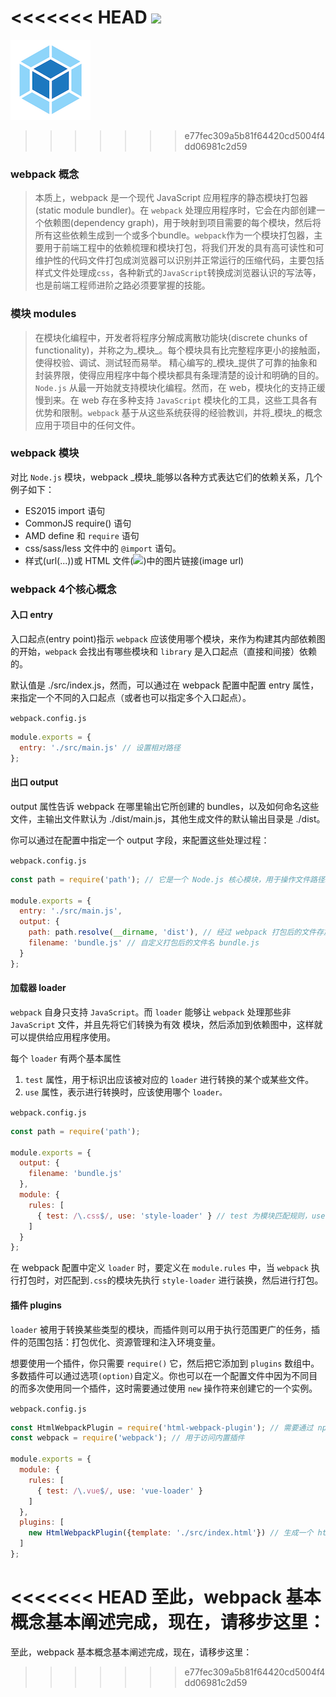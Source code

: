 <<<<<<< HEAD
![](./static/webpack.png)
=======
![](./statics/webpack.png)
>>>>>>> e77fec309a5b81f64420cd5004f4dd06981c2d59

### webpack 概念

> 本质上，webpack 是一个现代 JavaScript 应用程序的静态模块打包器(static module bundler)。在 `webpack` 处理应用程序时，它会在内部创建一个依赖图(dependency graph)，用于映射到项目需要的每个模块，然后将所有这些依赖生成到一个或多个bundle。`webpack`作为一个模块打包器，主要用于前端工程中的依赖梳理和模块打包，将我们开发的具有高可读性和可维护性的代码文件打包成浏览器可以识别并正常运行的压缩代码，主要包括样式文件处理成`css`，各种新式的`JavaScript`转换成浏览器认识的写法等，也是前端工程师进阶之路必须要掌握的技能。

### 模块 modules

> 在模块化编程中，开发者将程序分解成离散功能块(discrete chunks of functionality)，并称之为_模块_。每个模块具有比完整程序更小的接触面，使得校验、调试、测试轻而易举。 精心编写的_模块_提供了可靠的抽象和封装界限，使得应用程序中每个模块都具有条理清楚的设计和明确的目的。`Node.js` 从最一开始就支持模块化编程。然而，在 web，模块化的支持正缓慢到来。在 web 存在多种支持 `JavaScript` 模块化的工具，这些工具各有优势和限制。`webpack` 基于从这些系统获得的经验教训，并将_模块_的概念应用于项目中的任何文件。

### webpack 模块

对比 `Node.js` 模块，webpack _模块_能够以各种方式表达它们的依赖关系，几个例子如下：

- ES2015 import 语句
- CommonJS require() 语句
- AMD define 和 `require` 语句
- css/sass/less 文件中的 `@import` 语句。
- 样式(url(...))或 HTML 文件(<img src=...>)中的图片链接(image url)

### webpack 4个核心概念

#### 入口 entry

入口起点(entry point)指示 `webpack` 应该使用哪个模块，来作为构建其内部依赖图的开始，`webpack` 会找出有哪些模块和 `library` 是入口起点（直接和间接）依赖的。

默认值是 ./src/index.js，然而，可以通过在 webpack 配置中配置 entry 属性，来指定一个不同的入口起点（或者也可以指定多个入口起点）。

`webpack.config.js`

```javascript
module.exports = {
  entry: './src/main.js' // 设置相对路径
};
```

#### 出口 output

output 属性告诉 webpack 在哪里输出它所创建的 bundles，以及如何命名这些文件，主输出文件默认为 ./dist/main.js，其他生成文件的默认输出目录是 ./dist。

你可以通过在配置中指定一个 output 字段，来配置这些处理过程：

`webpack.config.js`

```javascript
const path = require('path'); // 它是一个 Node.js 核心模块，用于操作文件路径。

module.exports = {
  entry: './src/main.js',
  output: {
    path: path.resolve(__dirname, 'dist'), // 经过 webpack 打包后的文件存放路径
    filename: 'bundle.js' // 自定义打包后的文件名 bundle.js
  }
};
```

#### 加载器 loader

`webpack` 自身只支持 `JavaScript`。而 `loader` 能够让 `webpack` 处理那些非 `JavaScript` 文件，并且先将它们转换为有效 模块，然后添加到依赖图中，这样就可以提供给应用程序使用。

每个 `loader` 有两个基本属性
1. `test` 属性，用于标识出应该被对应的 `loader` 进行转换的某个或某些文件。
2. `use` 属性，表示进行转换时，应该使用哪个 `loader。`

`webpack.config.js`

```javascript
const path = require('path');

module.exports = {
  output: {
    filename: 'bundle.js'
  },
  module: {
    rules: [
      { test: /\.css$/, use: 'style-loader' } // test 为模块匹配规则，user 为解析loader
    ]
  }
};
```
在 webpack 配置中定义 `loader` 时，要定义在 `module.rules` 中，当 `webpack` 执行打包时，对匹配到`.css`的模块先执行 `style-loader` 进行装换，然后进行打包。

#### 插件 plugins

`loader` 被用于转换某些类型的模块，而插件则可以用于执行范围更广的任务，插件的范围包括：打包优化、资源管理和注入环境变量。

想要使用一个插件，你只需要 `require()` 它，然后把它添加到 `plugins` 数组中。多数插件可以通过选项`(option)`自定义。你也可以在一个配置文件中因为不同目的而多次使用同一个插件，这时需要通过使用 `new` 操作符来创建它的一个实例。

`webpack.config.js`

```javascript
const HtmlWebpackPlugin = require('html-webpack-plugin'); // 需要通过 npm 安装
const webpack = require('webpack'); // 用于访问内置插件

module.exports = {
  module: {
    rules: [
      { test: /\.vue$/, use: 'vue-loader' }
    ]
  },
  plugins: [
    new HtmlWebpackPlugin({template: './src/index.html'}) // 生成一个 html 文件，然后自动注入所有打包生成的 bundle
  ]
};
```
<<<<<<< HEAD
 至此，webpack 基本概念基本阐述完成，现在，请移步这里：
=======
 至此，webpack 基本概念基本阐述完成，现在，请移步这里：
>>>>>>> e77fec309a5b81f64420cd5004f4dd06981c2d59
